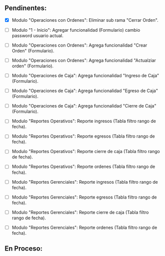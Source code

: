 
## Pendinentes:
- [x] Modulo "Operaciones con Ordenes": Eliminar sub rama "Cerrar Orden".
- [ ] Modulo "1 - Inicio": Agregar funcionalidad (Formulario) cambio password usuario actual.
- [ ] Modulo "Operaciones con Ordenes": Agrega funcionalidad "Crear Orden" (Formulario).
- [ ] Modulo "Operaciones con Ordenes": Agrega funcionalidad "Actualziar orden" (Formulario).

- [ ] Modulo "Operaciones de Caja": Agrega funcionalidad "Ingreso de Caja" (Formulario).
- [ ] Modulo "Operaciones de Caja": Agrega funcionalidad "Egreso de Caja" (Formulario).
- [ ] Modulo "Operaciones de Caja": Agrega funcionalidad "Cierre de Caja" (Formulario).

- [ ] Modulo "Reportes Operativos": Reporte ingresos (Tabla filtro rango de fecha).
- [ ] Modulo "Reportes Operativos": Reporte egresos (Tabla filtro rango de fecha).
- [ ] Modulo "Reportes Operativos": Reporte cierre de caja (Tabla filtro rango de fecha).
- [ ] Modulo "Reportes Operativos": Reporte ordenes (Tabla filtro rango de fecha).

- [ ] Modulo "Reportes Gerenciales": Reporte ingresos (Tabla filtro rango de fecha).
- [ ] Modulo "Reportes Gerenciales": Reporte egresos (Tabla filtro rango de fecha).
- [ ] Modulo "Reportes Gerenciales": Reporte cierre de caja (Tabla filtro rango de fecha).
- [ ] Modulo "Reportes Gerenciales": Reporte ordenes (Tabla filtro rango de fecha).

## En Proceso:
